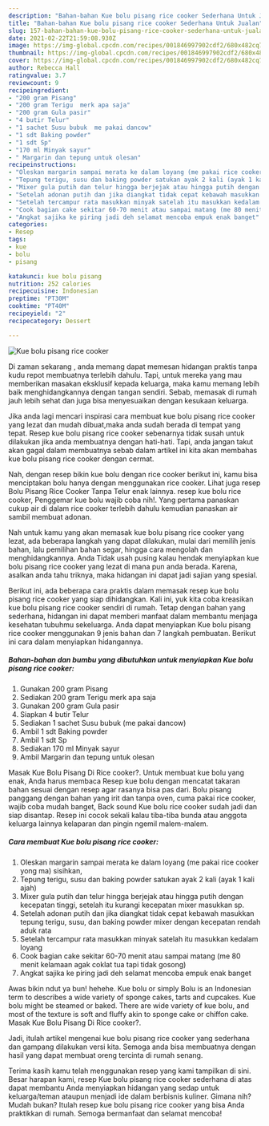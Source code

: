 ```yaml
---
description: "Bahan-bahan Kue bolu pisang rice cooker Sederhana Untuk Jualan"
title: "Bahan-bahan Kue bolu pisang rice cooker Sederhana Untuk Jualan"
slug: 157-bahan-bahan-kue-bolu-pisang-rice-cooker-sederhana-untuk-jualan
date: 2021-02-22T21:59:08.930Z
image: https://img-global.cpcdn.com/recipes/001846997902cdf2/680x482cq70/kue-bolu-pisang-rice-cooker-foto-resep-utama.jpg
thumbnail: https://img-global.cpcdn.com/recipes/001846997902cdf2/680x482cq70/kue-bolu-pisang-rice-cooker-foto-resep-utama.jpg
cover: https://img-global.cpcdn.com/recipes/001846997902cdf2/680x482cq70/kue-bolu-pisang-rice-cooker-foto-resep-utama.jpg
author: Rebecca Hall
ratingvalue: 3.7
reviewcount: 9
recipeingredient:
- "200 gram Pisang"
- "200 gram Terigu  merk apa saja"
- "200 gram Gula pasir"
- "4 butir Telur"
- "1 sachet Susu bubuk  me pakai dancow"
- "1 sdt Baking powder"
- "1 sdt Sp"
- "170 ml Minyak sayur"
- " Margarin dan tepung untuk olesan"
recipeinstructions:
- "Oleskan margarin sampai merata ke dalam loyang (me pakai rice cooker yong ma) sisihkan,"
- "Tepung terigu, susu dan baking powder satukan ayak 2 kali (ayak 1 kali ajah)"
- "Mixer gula putih dan telur hingga berjejak atau hingga putih dengan kecepatan tinggi, setelah itu kurangi kecepatan mixer masukkan sp."
- "Setelah adonan putih dan jika diangkat tidak cepat kebawah masukkan tepung terigu, susu, dan baking powder mixer dengan kecepatan rendah aduk rata"
- "Setelah tercampur rata masukkan minyak satelah itu masukkan kedalam loyang"
- "Cook bagian cake sekitar 60-70 menit atau sampai matang (me 80 menit kelamaan agak coklat tua tapi tidak gosong)"
- "Angkat sajika ke piring jadi deh selamat mencoba empuk enak banget"
categories:
- Resep
tags:
- kue
- bolu
- pisang

katakunci: kue bolu pisang 
nutrition: 252 calories
recipecuisine: Indonesian
preptime: "PT30M"
cooktime: "PT40M"
recipeyield: "2"
recipecategory: Dessert

---
```



![Kue bolu pisang rice cooker](https://img-global.cpcdn.com/recipes/001846997902cdf2/680x482cq70/kue-bolu-pisang-rice-cooker-foto-resep-utama.jpg)

Di zaman  sekarang , anda memang dapat memesan hidangan praktis tanpa kudu repot membuatnya terlebih dahulu. Tapi, untuk mereka yang mau memberikan masakan eksklusif kepada keluarga, maka kamu memang lebih baik menghidangkannya dengan tangan sendiri. Sebab, memasak di rumah jauh lebih sehat dan juga bisa menyesuaikan dengan kesukaan keluarga.

Jika anda lagi mencari inspirasi cara membuat kue bolu pisang rice cooker yang lezat dan mudah dibuat,maka anda sudah berada di tempat yang tepat. Resep kue bolu pisang rice cooker  sebenarnya tidak susah untuk dilakukan jika anda membuatnya dengan hati-hati. Tapi, anda jangan takut akan gagal dalam membuatnya 
sebab dalam artikel ini kita akan membahas kue bolu pisang rice cooker dengan cermat.  

Nah, dengan resep bikin kue bolu dengan rice cooker berikut ini, kamu bisa menciptakan bolu hanya dengan menggunakan rice cooker. Lihat juga resep Bolu Pisang Rice Cooker Tanpa Telur enak lainnya. resep kue bolu rice cooker, Penggemar kue bolu wajib coba nih!. Yang pertama panaskan cukup air di dalam rice cooker terlebih dahulu kemudian panaskan air sambil membuat adonan.

Nah untuk kamu yang akan memasak kue bolu pisang rice cooker yang lezat, ada beberapa langkah yang dapat dilakukan, mulai dari memilih jenis bahan, lalu pemilihan bahan segar, hingga cara mengolah dan menghidangkannya. Anda Tidak usah pusing kalau hendak menyiapkan kue bolu pisang rice cooker yang lezat di mana pun anda berada. Karena, asalkan anda  tahu triknya, maka hidangan ini dapat jadi sajian yang spesial.

Berikut ini, ada beberapa cara praktis  dalam memasak resep kue bolu pisang rice cooker yang siap dihidangkan. Kali ini, yuk kita coba kreasikan kue bolu pisang rice cooker sendiri di rumah. Tetap dengan bahan yang sederhana, hidangan ini dapat memberi manfaat dalam membantu menjaga kesehatan tubuhmu sekeluarga. Anda dapat menyiapkan Kue bolu pisang rice cooker menggunakan 9 jenis bahan dan 7 langkah pembuatan. Berikut ini cara dalam menyiapkan hidangannya.

<!--inarticleads1-->

##### Bahan-bahan dan bumbu yang dibutuhkan untuk menyiapkan Kue bolu pisang rice cooker:

1. Gunakan 200 gram Pisang
1. Sediakan 200 gram Terigu  merk apa saja
1. Gunakan 200 gram Gula pasir
1. Siapkan 4 butir Telur
1. Sediakan 1 sachet Susu bubuk  (me pakai dancow)
1. Ambil 1 sdt Baking powder
1. Ambil 1 sdt Sp
1. Sediakan 170 ml Minyak sayur
1. Ambil  Margarin dan tepung untuk olesan


Masak Kue Bolu Pisang Di Rice cooker?. Untuk membuat kue bolu yang enak, Anda harus membaca Resep kue bolu dengan mencatat takaran bahan sesuai dengan resep agar rasanya bisa pas dari. Bolu pisang panggang dengan bahan yang irit dan tanpa oven, cuma pakai rice cooker, wajib coba mudah banget, Back sound Kue bolu rice cooker sudah jadi dan siap disantap. Resep ini cocok sekali kalau tiba-tiba bunda atau anggota keluarga lainnya kelaparan dan pingin ngemil malem-malem. 

<!--inarticleads2-->

##### Cara membuat Kue bolu pisang rice cooker:

1. Oleskan margarin sampai merata ke dalam loyang (me pakai rice cooker yong ma) sisihkan,
1. Tepung terigu, susu dan baking powder satukan ayak 2 kali (ayak 1 kali ajah)
1. Mixer gula putih dan telur hingga berjejak atau hingga putih dengan kecepatan tinggi, setelah itu kurangi kecepatan mixer masukkan sp.
1. Setelah adonan putih dan jika diangkat tidak cepat kebawah masukkan tepung terigu, susu, dan baking powder mixer dengan kecepatan rendah aduk rata
1. Setelah tercampur rata masukkan minyak satelah itu masukkan kedalam loyang
1. Cook bagian cake sekitar 60-70 menit atau sampai matang (me 80 menit kelamaan agak coklat tua tapi tidak gosong)
1. Angkat sajika ke piring jadi deh selamat mencoba empuk enak banget


Awas bikin ndut ya bun! hehehe. Kue bolu or simply Bolu is an Indonesian term to describes a wide variety of sponge cakes, tarts and cupcakes. Kue bolu might be steamed or baked. There are wide variety of kue bolu, and most of the texture is soft and fluffy akin to sponge cake or chiffon cake. Masak Kue Bolu Pisang Di Rice cooker?. 

Jadi, itulah artikel mengenai  kue bolu pisang rice cooker  yang sederhana dan gampang dilakukan versi kita. Semoga anda bisa membuatnya dengan hasil yang dapat membuat oreng tercinta di rumah senang. 

Terima kasih kamu telah menggunakan resep yang kami tampilkan di sini. Besar harapan kami, resep  Kue bolu pisang rice cooker sederhana di atas dapat membantu Anda menyiapkan hidangan yang sedap untuk keluarga/teman ataupun menjadi ide dalam berbisnis kuliner. Gimana nih? Mudah bukan? Itulah resep kue bolu pisang rice cooker yang bisa Anda praktikkan di rumah. Semoga bermanfaat dan selamat mencoba!

